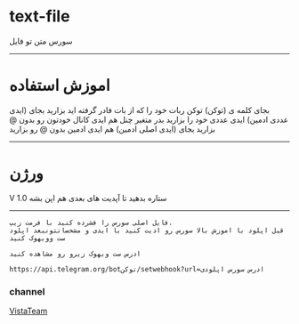 # text-file

سورس متن تو فایل
* * *
# اموزش استفاده
بجای کلمه ی (توکن) توکن ربات خود را که از بات فادر گرفته اید بزارید
بجای (ایدی عددی ادمین) ایدی عددی خود را بزارید
بدر متغیر چنل هم ایدی کانال خودتون رو بدون @ بزارید
بجای (ایدی اصلی ادمین) هم ایدی ادمین بدون @ رو بزارید
* * *

# ورژن
V 1.0
ستاره بدهید تا آپدیت های بعدی هم اپن بشه
* * *

```روش نصب
فایل اصلی سورس را فشرده کنید با فرمت زیپ.
قبل اپلود با اموزش بالا سورس رو ادیت کنید با ایدی و مشخصاتتونبعد اپلود ست ووبهوک کنید

ادرس ست وبهوک زیرو رو مشاهده کنید

https://api.telegram.org/botتوکن/setwebhook?url=ادرس سورس اپلودی

```

### channel
[VistaTeam](https://telegram.me/Robotsazi)
